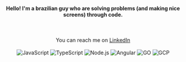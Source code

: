 <div align="center">
 <h4>Hello! I'm a brazilian guy who are solving problems (and making nice screens) through code.</h4>
<div style="display: inline_block"> <br>
        
</div> </div> 
<br>

<div align="center";>    
        You can reach me on <a href="https://www.linkedin.com/in/rafaelgoesds">LinkedIn</a>
</div>

<div style="display: inline_block"; align="center"><br>
        <img alt="JavaScript" src="https://img.shields.io/badge/JavaScript-FAFAFA?style=for-the-badge&logo=javascript&logoColor=black">
        <img alt="TypeScript" src="https://img.shields.io/badge/TypeScript-3F3F3F?style=for-the-badge&logo=typescript&logoColor=fafafa">
        <img alt="Node.js" src="https://img.shields.io/badge/Node.js-FAFAFA?style=for-the-badge&logo=node.js&logoColor=black">
        <img alt="Angular" src="https://img.shields.io/badge/Angular-3F3F3F?style=for-the-badge&logo=angular&logoColor=fafafa">
        <img alt="GO" src="https://img.shields.io/badge/Go-FAFAFA?style=for-the-badge&logo=go&logoColor=black">
        <img alt="GCP" src="https://img.shields.io/badge/Google%20Cloud%20Platform-3F3F3F?style=for-the-badge&logo=googlecloud&logoColor=fafafa">
        
        

</div>
